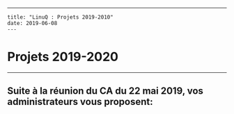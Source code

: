  ---
	title: "LinuQ : Projets 2019-2010"
	date: 2019-06-08
	---
  # Projets 2019-2020

---
Suite à la réunion du CA du 22 mai 2019, vos administrateurs vous proposent: 
---
